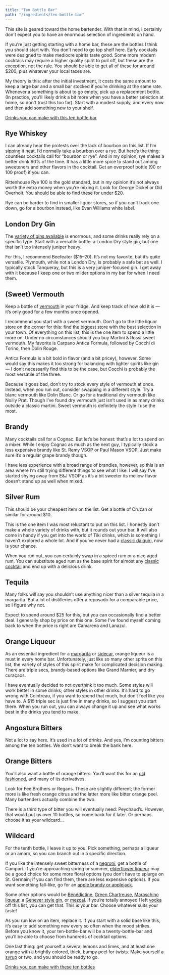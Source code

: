 ```yaml
---
title: "Ten Bottle Bar"
path: "/ingredients/ten-bottle-bar"
---
```


This site is geared toward the home bartender.
With that in mind, I certainly don't expect you to have an enormous selection of ingredients on hand.

If you’re just getting starting with a home bar, these are the bottles I think you should start with.
You don’t need to go top shelf here.
Early cocktails were designed to make mediocre spirits taste good.
Some more modern cocktails may require a higher quality spirit to pull off, but these are the exception, not the rule.
You should be able to get all of these for around $200, plus whatever your local taxes are.

My theory is this: after the initial investment, it costs the same amount to keep a large bar and a small bar stocked if you’re drinking at the same rate.
Whenever a something is about to go empty, pick up a replacement bottle.
(In practice, you’ll likely drink a bit more when you have a better selection at home, so don't trust this too far).
Start with a modest supply, and every now and then add something new to your shelf.

<a href="/tags/ten-bottle-bar" class="button">Drinks you can make with this ten bottle bar</a>

## Rye Whiskey
I can already hear the protests over the lack of bourbon on this list.
If I’m sipping it neat, I’d normally take a bourbon over a rye.
But here’s the thing: countless cocktails call for “bourbon or rye”.
And in my opinion, rye makes a better drink 90% of the time.
It has a little more spice to stand out among sweeteners and other flavors in the cocktail.
Get an overproof bottle (90 or 100 proof) if you can.

Rittenhouse Rye 100 is the gold standard, but in my opinion it’s not always worth the extra money when you’re mixing it.
Look for George Dickel or Old Overholt.
You should be able to find these for under $20.

Rye can be harder to find in smaller liquor stores, so if you can’t track one down, go for a bourbon instead, like Evan Williams white label.

## London Dry Gin
The [variety of gins available](/ingredients/gin) is enormous, and some drinks really rely on a specific type.
Start with a versatile bottle: a London Dry style gin, but one that isn’t too intensely juniper heavy.

For this, I recommend Beefeater ($15–20).
It’s not my favorite, but it’s quite versatile.
Plymouth, while not a London Dry, is probably a safe bet as well. I typically stock Tanqueray, but this is a very juniper-focused gin.
I get away with it because I keep one or two milder options in my bar for when I need them.

## (Sweet) Vermouth
Keep a bottle of [vermouth](/ingredients/vermouth) in your fridge.
And keep track of how old it is — it’s only good for a few months once opened.

I recommend you start with a sweet vermouth.
Don’t go to the little liquor store on the corner for this: find the biggest store with the best selection in your town.
Of everything on this list, this is the one item to spend a little more on.
Under no circumstances should you buy Martini & Rossi sweet vermouth.
My favorite is Carpano Antica Formula, followed by Cocchi di Torino, then Dolin Rouge.

Antica Formula is a bit bold in flavor (and a bit pricey), however.
Some would say this makes it too strong for balancing with lighter spirits like gin — I don’t necessarily find this to be the case, but Cocchi is probably the most versatile of the three.

Because it goes bad, don’t try to stock every style of vermouth at once.
Instead, when you run out, consider swapping in a different style.
Try a blanc vermouth like Dolin Blanc.
Or go for a traditional dry vermouth like Noilly Prat.
Though I’ve found dry vermouth just isn’t used in as many drinks outside a classic martini.
Sweet vermouth is definitely the style I use the most.

## Brandy
Many cocktails call for a Cognac.
But let’s be honest: that’s a lot to spend on a mixer.
While I enjoy Cognac as much as the next guy, I typically stock a less expensive brandy like St. Remy VSOP or Paul Mason VSOP.
Just make sure it’s a regular grape brandy though.

I have less experience with a broad range of brandies, however, so this is an area where I’m still trying different things to see what I like.
I will say I’ve started shying away from E&J VSOP as it’s a bit sweeter its mellow flavor doesn’t stand up as well when mixed.

## Silver Rum
This should be your cheapest item on the list.
Get a bottle of Cruzan or similar for around $10.

This is the one item I was most reluctant to put on this list.
I honestly don’t make a whole variety of drinks with, but it rounds out your bar.
It will also come in handy if you get into the world of Tiki drinks, which is something I haven’t explored a whole lot.
And if you’ve never had a [classic daiquiri](/drinks/daiquiri), now is your chance.

When you run out, you can certainly swap in a spiced rum or a nice aged rum.
You can substitute aged rum as the base spirit for almost any [classic cocktail](/tags/classic-cocktail) and end up with a delicious drink.

## Tequila
Many folks will say you shouldn’t use anything nicer than a silver tequila in a margarita.
But a lot of distilleries offer a reposado for a comparable price, so I figure why not.

Expect to spend around $25 for this, but you can occasionally find a better deal.
I generally shop by price on this one.
Some I’ve found myself coming back to when the price is right are Camarena and Lanazul.

## Orange Liqueur
As an essential ingredient for a [margarita](/drinks/margarita) or [sidecar](/drinks/sidecar), orange liqueur is a must in every home bar. Unfortunately, just like so many other sprits on this list, the variety of styles of this spirit make for complicated decision making. There are triple secs, brandy-based options like Grand Marnier, and dry curaçaos.

I have eventually decided to not overthink it too much.
Some styles will work better in some drinks; other styles in other drinks.
It’s hard to go wrong with Cointreau, if you want to spend that much, but don’t feel like you have to.
A $15 triple sec is just fine in many drinks, so I suggest you start there.
When you run out, you can always change it up and see what works best in the drinks you tend to make.

## Angostura Bitters
Not a lot to say here.
It’s used in a lot of drinks.
And yes, I’m counting bitters among the ten bottles.
We don’t want to break the bank here.

## Orange Bitters
You’ll also want a bottle of orange bitters. You’ll want this for an [old fashioned](/drinks/old-fashioned), and many of its derivatives.

Look for Fee Brothers or Regans.
These are slightly different; the former more is like fresh orange citrus and the latter more like bitter orange peel.
Many bartenders actually combine the two.

There is a third type of bitter you will eventually need: Peychaud’s.
However, that would put us over 10 bottles, so come back for it later.
Or perhaps choose it as your wildcard…

## Wildcard
For the tenth bottle, I leave it up to you.
Pick something, perhaps a liqueur or an amaro, so you can branch out in a specific direction.

If you like the intensely sweet bitterness of a [negroni](/drinks/negroni), get a bottle of Campari.
If you’re approaching spring or summer, [elderflower liqueur](/tags/elderflower-liqueur) may be a good choice for some more floral options (you don’t have to splurge on St. Germain; if you can find them, there are less expensive options).
If you want something fall-like, go for an [apple brandy or applejack](/tags/apple-brandy).

Some other options would be [Bénédictine](/tags/benedictine), [Green Chartreuse](/tags/green-chartreuse), [Maraschino liqueur](/tags/maraschino), a [Genever style gin](/ingredients/gin#genever-gin), or [mezcal](/tags/mezcal).
If you’re totally annoyed I left [vodka](/tags/vodka) off this list, you can get that.
This is your bar.
Choose whatever suits your taste!

As you run low on an item, replace it.
If you start with a solid base like this, it’s easy to add something new every so often when the mood strikes.
Before you know it, your ten-bottle-bar will be a twenty-bottle-bar and you’ll be able to choose from hundreds of cocktail options.

One last thing: get yourself a several lemons and limes, and at least one orange with a brightly colored, thick, bumpy peel for twists.
Make yourself a [syrup](/ingredients/simple-syrup) or two, and you should be ready to go.

<a href="/tags/ten-bottle-bar" class="button">Drinks you can make with these ten bottles</a>

